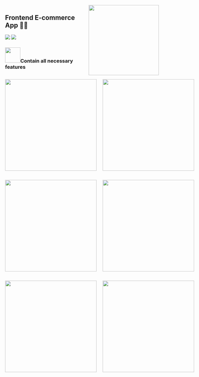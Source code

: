 <img align='right' src="https://media.giphy.com/media/M9gbBd9nbDrOTu1Mqx/giphy.gif" width="230">
 
## Frontend E-commerce App 👨‍💻

[![](https://img.shields.io/badge/Facebook-AnhQuanNguyen-blue)](https://www.facebook.com/anhquan291/)
[![](https://img.shields.io/badge/Gmail-anhquan291%40gmail.com-red)](mailto:anhquan291@gmail.com)

### <img src="https://media.giphy.com/media/VgCDAzcKvsR6OM0uWg/giphy.gif" width="50">Contain all necessary features 

<div style="display: flex; justify-content:space-between; margin-top:30px">
 <img src="https://i.imgur.com/oJqL4FG.png" width="300">
 <img src="https://i.imgur.com/p3EwDuz.png" style="margin-left:20px" width="300">
</div>
<div style="display: flex; margin-top: 30px">
  <img src="https://i.imgur.com/2V2bjJz.png" width="300">
 <img src="https://i.imgur.com/Sj49rlK.png" style="margin-left:20px" width="300">
</div>
<div style="display: flex; margin-top: 30px">
 <img src="https://i.imgur.com/vnbPrl4.png" width="300">
 <img src="https://i.imgur.com/mT5Vjmj.png"  style="margin-left:20px" width="300">
</div>




